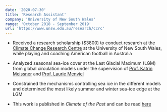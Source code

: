 ```yaml
---
date: '2020-07-30'
title: 'Research Assistant'
company: 'University of New South Wales'
range: 'October 2018 - September 2019'
url: 'https://www.unsw.edu.au/research/ccrc'
---
```


- Received a research scholarship ($3800) to conduct research at the [Climate Change Research Centre](https://www.unsw.edu.au/research/ccrc) at the University of New South Wales, while playing and coaching American football in Australia

- Analyzed seasonal sea-ice cover at the Last Glacial Maximum (LGM) from global circulation models under the supervision of [Prof. Katrin Meissner](https://katrinmeissner.org/) and [Prof. Laurie Menviel](https://scholar.google.com/citations?user=gHh0AfoAAAAJ&hl=en)

- Constrained the mechanisms controlling sea ice in the different models and determined the most likely summer and winter sea-ice edge at the LGM

- This work is published in *Climate of the Past* and can be read [here](https://cp.copernicus.org/articles/18/845/2022/)